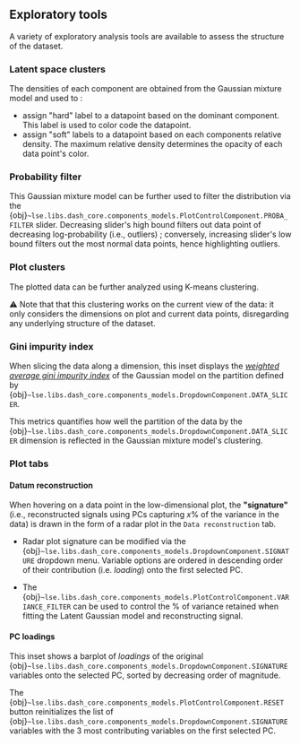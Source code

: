 ## Exploratory tools
A variety of exploratory analysis tools are available to assess the structure of the dataset.

### Latent space clusters
The densities of each component are obtained from the Gaussian mixture model and used to :
- assign "hard" label to a datapoint based on the dominant component. This label is used to color code the datapoint.
- assign "soft" labels to a datapoint based on each components relative density. The maximum relative density determines the opacity of each data point's color.

### Probability filter
This Gaussian mixture model can be further used to filter the distribution via the {obj}`~lse.libs.dash_core.components_models.PlotControlComponent.PROBA_FILTER` slider. Decreasing slider's high bound filters out data point of decreasing log-probability (i.e., outliers) ; conversely, increasing slider's low bound filters out the most normal data points, hence highlighting outliers.

### Plot clusters
The plotted data can be further analyzed using K-means clustering.

⚠️ Note that that this clustering works on the current view of the data: it only considers the dimensions on plot and current data points, disregarding any underlying structure of the dataset.

### Gini impurity index
When slicing the data along a dimension, this inset displays the [*weighted average gini impurity index*](https://en.wikipedia.org/wiki/Decision_tree_learning#Gini_impurity) of the Gaussian model on the partition defined by {obj}`~lse.libs.dash_core.components_models.DropdownComponent.DATA_SLICER`.

This metrics quantifies how well the partition of the data by the {obj}`~lse.libs.dash_core.components_models.DropdownComponent.DATA_SLICER` dimension is reflected in the Gaussian mixture model's clustering.


### Plot tabs
#### Datum reconstruction
When hovering on a data point in the low-dimensional plot, the **"signature"** (i.e., reconstructed signals using PCs capturing *x*% of the variance in the data) is drawn in the form of a radar plot in the `Data reconstruction` tab.

- Radar plot signature can be modified via the {obj}`~lse.libs.dash_core.components_models.DropdownComponent.SIGNATURE` dropdown menu. Variable options are ordered in descending order of their contribution (i.e. *loading*) onto the first selected PC.

- The {obj}`~lse.libs.dash_core.components_models.PlotControlComponent.VARIANCE_FILTER` can be used to control the % of variance retained when fitting the Latent Gaussian model and reconstructing signal.

#### PC loadings
This inset shows a barplot of *loadings* of the original {obj}`~lse.libs.dash_core.components_models.DropdownComponent.SIGNATURE` variables onto the selected PC, sorted by decreasing order of magnitude.

The {obj}`~lse.libs.dash_core.components_models.PlotControlComponent.RESET` button reinitializes the list of {obj}`~lse.libs.dash_core.components_models.DropdownComponent.SIGNATURE` variables with the 3 most contributing variables on the first selected PC.